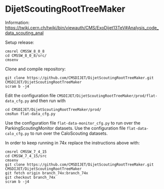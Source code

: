 DijetScoutingRootTreeMaker
==========================

Information: https://twiki.cern.ch/twiki/bin/viewauth/CMS/ExoDijet13TeV#Analysis_code_data_scouting_anal

Setup release:

```
cmsrel CMSSW_8_0_8
cd CMSSW_8_0_8/src/
cmsenv
```

Clone and compile repository:

```
git clone https://github.com/CMSDIJET/DijetScoutingRootTreeMaker.git CMSDIJET/DijetScoutingRootTreeMaker
scram b -j4
```

Edit the configuration file `CMSDIJET/DijetScoutingRootTreeMaker/prod/flat-data_cfg.py` and then run with

```
cd CMSDIJET/DijetScoutingRootTreeMaker/prod/
cmsRun flat-data_cfg.py
```

Use the configuration file `flat-data-monitor_cfg.py` to run over the ParkingScoutingMonitor datasets.
Use the configuration file `flat-data-calo_cfg.py` to run over the CaloScouting datasets.




In order to keep running in 74x replace the instructions above with:

```
cmsrel CMSSW_7_4_15
cd CMSSW_7_4_15/src
cmsenv
git clone https://github.com/CMSDIJET/DijetScoutingRootTreeMaker.git CMSDIJET/DijetScoutingRootTreeMaker
git fetch origin branch_74x:branch_74x
git checkout branch_74x
scram b -j4
```
